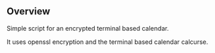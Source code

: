 Overview
--------

Simple script for an encrypted terminal based calendar.

It uses openssl encryption and the terminal based calendar calcurse.
